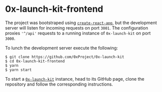 # 0x-launch-kit-frontend

The project was bootstraped using [`create-react-app`](https://github.com/facebook/create-react-app), but the development server will listen for incoming requests on port `3001`. The configuration proxies `'^/api'` requests to a running instance of `0x-launch-kit` on port `3000`.

To lunch the development server execute the following:

```
$ git clone https://github.com/0xProject/0x-launch-kit
$ cd 0x-launch-kit-frontend
$ yarn
$ yarn start
```

To start a [`0x-launch-kit`](https://github.com/0xProject/0x-launch-kit) instance, head to its GitHub page, clone the repository and follow the corresponding instructions.
